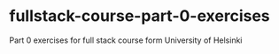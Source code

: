 # fullstack-course-part-0-exercises
Part 0 exercises for full stack course form University of Helsinki
